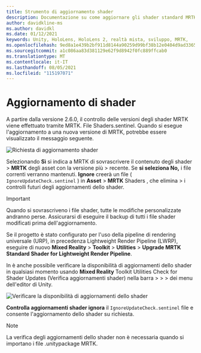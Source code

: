 ```yaml
---
title: Strumento di aggiornamento shader
description: Documentazione su come aggiornare gli shader standard MRTK
author: davidkline-ms
ms.author: davidkl
ms.date: 01/12/2021
keywords: Unity, HoloLens, HoloLens 2, realtà mista, sviluppo, MRTK,
ms.openlocfilehash: 9ed8a1e439b2bf911d8144a90259d99bf38b12e0404d9ad3365152bed633042c
ms.sourcegitcommit: a1c086aa83d381129e62f9d8942f0fc889ffcab0
ms.translationtype: MT
ms.contentlocale: it-IT
ms.lasthandoff: 08/05/2021
ms.locfileid: "115197071"
---
```

# <a name="updating-shaders"></a>Aggiornamento di shader

A partire dalla versione 2.6.0, il controllo delle versioni degli shader MRTK viene effettuato tramite MRTK. File Shaders.sentinel. Quando si esegue l'aggiornamento a una nuova versione di MRTK, potrebbe essere visualizzato il messaggio seguente.

![Richiesta di aggiornamento shader](../images/tools/UpdateShaderPrompt.png)

Selezionando **Sì** si indica a MRTK di sovrascrivere il contenuto degli shader  >  **MRTK** degli asset con la versione più  >   recente. Se **si seleziona No,** i file correnti verranno mantenuti. **Ignore** creerà un file ( `IgnoreUpdateCheck.sentinel` ) in **Asset**  >  **MRTK** Shaders , che elimina  >  i controlli futuri degli aggiornamenti dello shader.

> [!IMPORTANT]
> Quando si sovrascriveno i file shader, tutte le modifiche personalizzate andranno perse. Assicurarsi di eseguire il backup di tutti i file shader modificati prima dell'aggiornamento.
>
> Se il progetto è stato configurato per l'uso della pipeline di rendering universale (URP), in precedenza Lightweight Render Pipeline (LWRP), eseguire di nuovo **Mixed Reality** > **Toolkit** > **Utilities** >
>  **Upgrade MRTK Standard Shader for Lightweight Render Pipeline**.

In è anche possibile verificare la disponibilità di aggiornamenti dello shader in qualsiasi momento usando **Mixed Reality** Toolkit Utilities Check for Shader Updates (Verifica aggiornamenti shader) nella barra  >    >    >   dei menu dell'editor di Unity.

![Verificare la disponibilità di aggiornamenti dello shader](../images/tools/ShaderUpdateMenu.png)

**Controlla aggiornamenti shader ignora** il `IgnoreUpdateCheck.sentinel` file e consente l'aggiornamento dello shader su richiesta.

> [!NOTE]
> La verifica degli aggiornamenti dello shader non è necessaria quando si importano i file .unitypackage MRTK.
